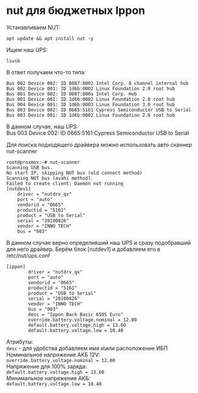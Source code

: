 # nut для бюджетных Ippon
Устанавливаем NUT:
```
apt update && apt install nut -y
```
Ищем наш UPS:
```
lsusb
```
В ответ получаем что-то типа:
```
Bus 002 Device 002: ID 8087:8002 Intel Corp. 8 channel internal hub
Bus 002 Device 001: ID 1d6b:0002 Linux Foundation 2.0 root hub
Bus 001 Device 002: ID 8087:800a Intel Corp. Hub
Bus 001 Device 001: ID 1d6b:0002 Linux Foundation 2.0 root hub
Bus 004 Device 001: ID 1d6b:0003 Linux Foundation 3.0 root hub
Bus 003 Device 002: ID 0665:5161 Cypress Semiconductor USB to Serial
Bus 003 Device 001: ID 1d6b:0002 Linux Foundation 2.0 root hub
```
В данном случае, наш UPS: </br>
Bus 003 Device 002: ID 0665:5161 Cypress Semiconductor USB to Serial </br>

Для поиска подходящего драйвера можно использовать авто сканнер nut-scanner
```
root@proxmox:~# nut-scanner 
Scanning USB bus.
No start IP, skipping NUT bus (old connect method)
Scanning NUT bus (avahi method).
Failed to create client: Daemon not running
[nutdev1]
	driver = "nutdrv_qx"
	port = "auto"
	vendorid = "0665"
	productid = "5161"
	product = "USB to Serial"
	serial = "20100826"
	vendor = "INNO TECH"
	bus = "003"
```
В данном случае верно определивший наш UPS и сразу подобравший для него драйвер. Берём блок [nutdev1] и добавляем его в /etc/nut/ups.conf
```
[ippon]
        driver = "nutdrv_qx"
        port = "auto"
        vendorid = "0665"
        productid = "5161"
        product = "USB to Serial"
        serial = "20100826"
        vendor = "INNO TECH"
        bus = "003"
        desc = "Ippon Back Basic 650S Euro"
        override.battery.voltage.nominal = 12.00
        default.battery.voltage.high = 13.60
        default.battery.voltage.low = 10.40
```
Атрибуты: </br>
`desc` - для удобства добавляем имя и\или расположение ИБП </br>
Номинальное напряжение АКБ 12V: </br>
`override.battery.voltage.nominal = 12.00` </br>
Напряжение для 100% заряда: </br>
`default.battery.voltage.high = 13.60` </br>
Минимальное напряжение АКБ: </br>
`default.battery.voltage.low = 10.40` </br>
